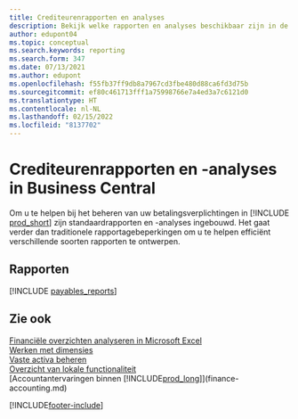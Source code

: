 ```yaml
---
title: Crediteurenrapporten en analyses
description: Bekijk welke rapporten en analyses beschikbaar zijn in de standaardversie van Business Central, zodat u uw betalingsverplichtingen kunt volgen.
author: edupont04
ms.topic: conceptual
ms.search.keywords: reporting
ms.search.form: 347
ms.date: 07/13/2021
ms.author: edupont
ms.openlocfilehash: f55fb37ff9db8a7967cd3fbe480d88ca6fd3d75b
ms.sourcegitcommit: ef80c461713fff1a75998766e7a4ed3a7c6121d0
ms.translationtype: HT
ms.contentlocale: nl-NL
ms.lasthandoff: 02/15/2022
ms.locfileid: "8137702"
---
```

# <a name="accounts-payable-reports-and-analytics-in-business-central"></a>Crediteurenrapporten en -analyses in Business Central

Om u te helpen bij het beheren van uw betalingsverplichtingen in [!INCLUDE [prod_short](includes/prod_short.md)] zijn standaardrapporten en -analyses ingebouwd. Het gaat verder dan traditionele rapportagebeperkingen om u te helpen efficiënt verschillende soorten rapporten te ontwerpen.  

## <a name="reports"></a>Rapporten
[!INCLUDE [payables_reports](includes/payables-reports-include.md)]


## <a name="see-also"></a>Zie ook

[Financiële overzichten analyseren in Microsoft Excel](finance-analyze-excel.md)  
[Werken met dimensies](finance-dimensions.md)  
[Vaste activa beheren](fa-manage.md)  
[Overzicht van lokale functionaliteit](about-localization.md)  
[Accountantervaringen binnen [!INCLUDE[prod_long](includes/prod_long.md)]](finance-accounting.md)  


[!INCLUDE[footer-include](includes/footer-banner.md)]
